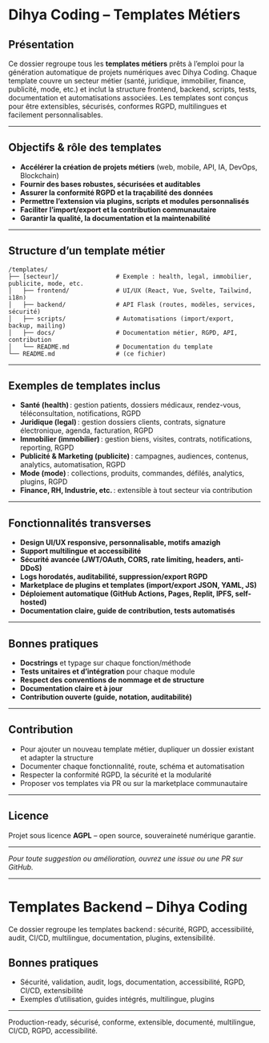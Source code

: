 # Dihya Coding – Templates Métiers

## Présentation

Ce dossier regroupe tous les **templates métiers** prêts à l’emploi pour la génération automatique de projets numériques avec Dihya Coding. Chaque template couvre un secteur métier (santé, juridique, immobilier, finance, publicité, mode, etc.) et inclut la structure frontend, backend, scripts, tests, documentation et automatisations associées. Les templates sont conçus pour être extensibles, sécurisés, conformes RGPD, multilingues et facilement personnalisables.

---

## Objectifs & rôle des templates

- **Accélérer la création de projets métiers** (web, mobile, API, IA, DevOps, Blockchain)
- **Fournir des bases robustes, sécurisées et auditables**
- **Assurer la conformité RGPD et la traçabilité des données**
- **Permettre l’extension via plugins, scripts et modules personnalisés**
- **Faciliter l’import/export et la contribution communautaire**
- **Garantir la qualité, la documentation et la maintenabilité**

---

## Structure d’un template métier

```
/templates/
├── [secteur]/                # Exemple : health, legal, immobilier, publicite, mode, etc.
│   ├── frontend/             # UI/UX (React, Vue, Svelte, Tailwind, i18n)
│   ├── backend/              # API Flask (routes, modèles, services, sécurité)
│   ├── scripts/              # Automatisations (import/export, backup, mailing)
│   ├── docs/                 # Documentation métier, RGPD, API, contribution
│   └── README.md             # Documentation du template
└── README.md                 # (ce fichier)
```

---

## Exemples de templates inclus

- **Santé (health)** : gestion patients, dossiers médicaux, rendez-vous, téléconsultation, notifications, RGPD
- **Juridique (legal)** : gestion dossiers clients, contrats, signature électronique, agenda, facturation, RGPD
- **Immobilier (immobilier)** : gestion biens, visites, contrats, notifications, reporting, RGPD
- **Publicité & Marketing (publicite)** : campagnes, audiences, contenus, analytics, automatisation, RGPD
- **Mode (mode)** : collections, produits, commandes, défilés, analytics, plugins, RGPD
- **Finance, RH, Industrie, etc.** : extensible à tout secteur via contribution

---

## Fonctionnalités transverses

- **Design UI/UX responsive, personnalisable, motifs amazigh**
- **Support multilingue et accessibilité**
- **Sécurité avancée (JWT/OAuth, CORS, rate limiting, headers, anti-DDoS)**
- **Logs horodatés, auditabilité, suppression/export RGPD**
- **Marketplace de plugins et templates (import/export JSON, YAML, JS)**
- **Déploiement automatique (GitHub Actions, Pages, Replit, IPFS, self-hosted)**
- **Documentation claire, guide de contribution, tests automatisés**

---

## Bonnes pratiques

- **Docstrings** et typage sur chaque fonction/méthode
- **Tests unitaires et d’intégration** pour chaque module
- **Respect des conventions de nommage et de structure**
- **Documentation claire et à jour**
- **Contribution ouverte (guide, notation, auditabilité)**

---

## Contribution

- Pour ajouter un nouveau template métier, dupliquer un dossier existant et adapter la structure
- Documenter chaque fonctionnalité, route, schéma et automatisation
- Respecter la conformité RGPD, la sécurité et la modularité
- Proposer vos templates via PR ou sur la marketplace communautaire

---

## Licence

Projet sous licence **AGPL** – open source, souveraineté numérique garantie.

---

*Pour toute suggestion ou amélioration, ouvrez une issue ou une PR sur GitHub.*

---

# Templates Backend – Dihya Coding

Ce dossier regroupe les templates backend : sécurité, RGPD, accessibilité, audit, CI/CD, multilingue, documentation, plugins, extensibilité.

## Bonnes pratiques
- Sécurité, validation, audit, logs, documentation, accessibilité, RGPD, CI/CD, extensibilité
- Exemples d’utilisation, guides intégrés, multilingue, plugins

---
Production-ready, sécurisé, conforme, extensible, documenté, multilingue, CI/CD, RGPD, accessibilité.
